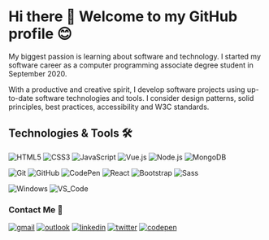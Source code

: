 <h1>Hi there &#128075; Welcome to my GitHub profile &#128522;</h1>

  <p>My biggest passion is learning about software and technology. I started my software career as a computer programming associate degree student in September 2020.</p>

  <p>With a productive and creative spirit, I develop software projects using up-to-date software technologies and tools. I consider design patterns, solid principles, best practices, accessibility and W3C standards.</p>

<h2>Technologies & Tools &#128736;</h2>

  <p>
    <img alt="HTML5" src="https://img.shields.io/badge/HTML5-E34F26?style=for-the-badge&logo=html5&logoColor=white" />
    <img alt="CSS3" src="https://img.shields.io/badge/CSS3-1572B6?style=for-the-badge&logo=css3&logoColor=white" />
    <img alt="JavaScript" src="https://img.shields.io/badge/JavaScript-F7DF1E?style=for-the-badge&logo=javascript&logoColor=black" />
    <img alt="Vue.js" src="https://img.shields.io/badge/Vue.js-35495E?style=for-the-badge&logo=vue.js&logoColor=4FC08D" />
    <img alt="Node.js" src="https://img.shields.io/badge/Node.js-43853D?style=for-the-badge&logo=node.js&logoColor=white" />
    <img alt="MongoDB" src="https://img.shields.io/badge/MongoDB-4EA94B?style=for-the-badge&logo=mongodb&logoColor=white" />
  </p>  

  <p>    
    <img alt="Git" src="https://img.shields.io/badge/Git-F05032?style=for-the-badge&logo=git&logoColor=white" />
    <img alt="GitHub" src="https://img.shields.io/badge/GitHub-000000?style=for-the-badge&logo=github&logoColor=white" />
    <img alt="CodePen" src="https://img.shields.io/badge/Codepen-000000?style=for-the-badge&logo=codepen&logoColor=white" /> 
    <img alt="React" src="https://img.shields.io/badge/React-20232A?style=for-the-badge&logo=react&logoColor=61DAFB" />  
    <img alt="Bootstrap" src="https://img.shields.io/badge/Bootstrap-563D7C?style=for-the-badge&logo=bootstrap&logoColor=white" />
    <img alt="Sass" src="https://img.shields.io/badge/Sass-CC6699?style=for-the-badge&logo=sass&logoColor=white" />
  </p>

  <p>  
    <img alt="Windows" src="https://img.shields.io/badge/OS-Windows-informational?style=flat-square&logo=windows&logoColor=white" />
    <img alt="VS_Code" src="https://img.shields.io/badge/Editor-VS_Code-blue?style=flat-square&logo=visual-studio-code&logoColor=white" />
  </p>

<h3>Contact Me &#128233;</h3>

  <a href="mailto:headdawn.light@gmail.com" target="_blank">
    <img alt="gmail" src="https://img.shields.io/badge/Gmail-D14836?style=for-the-badge&logo=gmail&logoColor=white" /></a>
    
  <a href="mailto:headdawn.light@outlook.com" target="_blank">
    <img alt="outlook" src="https://img.shields.io/badge/Outlook-0078D4?style=for-the-badge&logo=microsoft-outlook&logoColor=white" /></a>  

  <a href="https://linkedin.com/headdawnlight" target="_blank">
    <img alt="linkedin" src="https://img.shields.io/badge/LinkedIn-0077B5?style=for-the-badge&logo=linkedin&logoColor=white" /></a>
    
  <a href="https://twitter.com/headdawnlight" target="_blank">
    <img alt="twitter" src="https://img.shields.io/badge/Twitter-1DA1F2?style=for-the-badge&logo=twitter&logoColor=white" /></a>   

  <a href="https://codepen.io/headdawnlight" target="_blank">
    <img alt="codepen" src="https://img.shields.io/badge/Codepen-000000?style=for-the-badge&logo=codepen&logoColor=white" /></a>
